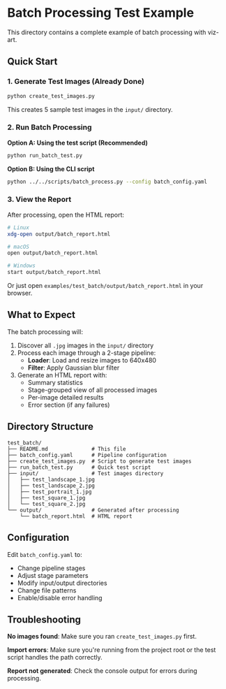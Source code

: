 # Batch Processing Test Example

This directory contains a complete example of batch processing with viz-art.

## Quick Start

### 1. Generate Test Images (Already Done)

```bash
python create_test_images.py
```

This creates 5 sample test images in the `input/` directory.

### 2. Run Batch Processing

**Option A: Using the test script (Recommended)**

```bash
python run_batch_test.py
```

**Option B: Using the CLI script**

```bash
python ../../scripts/batch_process.py --config batch_config.yaml
```

### 3. View the Report

After processing, open the HTML report:

```bash
# Linux
xdg-open output/batch_report.html

# macOS
open output/batch_report.html

# Windows
start output/batch_report.html
```

Or just open `examples/test_batch/output/batch_report.html` in your browser.

## What to Expect

The batch processing will:
1. Discover all `.jpg` images in the `input/` directory
2. Process each image through a 2-stage pipeline:
   - **Loader**: Load and resize images to 640x480
   - **Filter**: Apply Gaussian blur filter
3. Generate an HTML report with:
   - Summary statistics
   - Stage-grouped view of all processed images
   - Per-image detailed results
   - Error section (if any failures)

## Directory Structure

```
test_batch/
├── README.md              # This file
├── batch_config.yaml      # Pipeline configuration
├── create_test_images.py  # Script to generate test images
├── run_batch_test.py      # Quick test script
├── input/                 # Test images directory
│   ├── test_landscape_1.jpg
│   ├── test_landscape_2.jpg
│   ├── test_portrait_1.jpg
│   ├── test_square_1.jpg
│   └── test_square_2.jpg
└── output/                # Generated after processing
    └── batch_report.html  # HTML report
```

## Configuration

Edit `batch_config.yaml` to:
- Change pipeline stages
- Adjust stage parameters
- Modify input/output directories
- Change file patterns
- Enable/disable error handling

## Troubleshooting

**No images found**: Make sure you ran `create_test_images.py` first.

**Import errors**: Make sure you're running from the project root or the test script handles the path correctly.

**Report not generated**: Check the console output for errors during processing.
